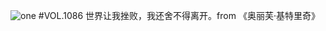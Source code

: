 ![one](http://image.wufazhuce.com/Frky6gT-bzHN2jKJsjq8bJkd7wrx)
#VOL.1086
世界让我挫败，我还舍不得离开。from 《奥丽芙·基特里奇》